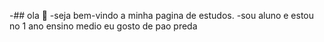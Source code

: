 -## ola 👋
-seja bem-vindo a minha pagina de estudos.
-sou aluno e estou no 1 ano ensino medio
eu gosto de pao
preda
